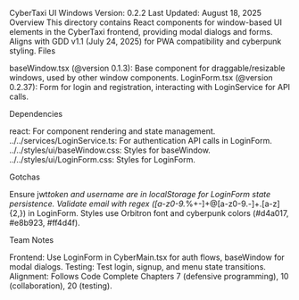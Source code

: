 CyberTaxi UI Windows
Version: 0.2.2 Last Updated: August 18, 2025
Overview
This directory contains React components for window-based UI elements in the CyberTaxi frontend, providing modal dialogs and forms. Aligns with GDD v1.1 (July 24, 2025) for PWA compatibility and cyberpunk styling.
Files

baseWindow.tsx (@version 0.1.3): Base component for draggable/resizable windows, used by other window components.
LoginForm.tsx (@version 0.2.37): Form for login and registration, interacting with LoginService for API calls.

Dependencies

react: For component rendering and state management.
../../services/LoginService.ts: For authentication API calls in LoginForm.
../../styles/ui/baseWindow.css: Styles for baseWindow.
../../styles/ui/LoginForm.css: Styles for LoginForm.

Gotchas

Ensure jwt*token and username are in localStorage for LoginForm state persistence.
Validate email with regex ([a-z0-9.*%+-]+@[a-z0-9.-]+\.[a-z]{2,}) in LoginForm.
Styles use Orbitron font and cyberpunk colors (#d4a017, #e8b923, #ff4d4f).

Team Notes

Frontend: Use LoginForm in CyberMain.tsx for auth flows, baseWindow for modal dialogs.
Testing: Test login, signup, and menu state transitions.
Alignment: Follows Code Complete Chapters 7 (defensive programming), 10 (collaboration), 20 (testing).
